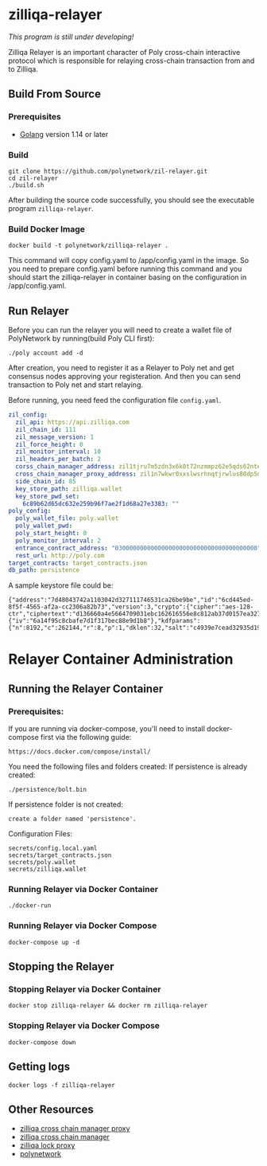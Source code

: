 # zilliqa-relayer

*This program is still under developing!*

Zilliqa Relayer is an important character of Poly cross-chain interactive protocol which is responsible for relaying cross-chain transaction from and to Zilliqa.

## Build From Source

### Prerequisites

- [Golang](https://golang.org/doc/install) version 1.14 or later

### Build

```shell
git clone https://github.com/polynetwork/zil-relayer.git
cd zil-relayer
./build.sh
```

After building the source code successfully,  you should see the executable program `zilliqa-relayer`.

### Build Docker Image

```
docker build -t polynetwork/zilliqa-relayer .
```

This command will copy config.yaml to /app/config.yaml in the image. So you need to prepare config.yaml before running this command and you should start the zilliqa-relayer in container basing on the configuration in /app/config.yaml.


## Run Relayer
Before you can run the relayer you will need to create a wallet file of PolyNetwork by running(build Poly CLI first):

```shell
./poly account add -d
```

After creation, you need to register it as a Relayer to Poly net and get consensus nodes approving your registeration. And then you can send transaction to Poly net and start relaying.

Before running, you need feed the configuration file `config.yaml`.

```yaml
zil_config:
  zil_api: https://api.zilliqa.com
  zil_chain_id: 111
  zil_message_version: 1
  zil_force_height: 0
  zil_monitor_interval: 10
  zil_headers_per_batch: 2
  corss_chain_manager_address: zil1tjru7m5zdn3x6k0t72nzmmpz62e5qds62nte9t
  cross_chain_manager_proxy_address: zil1n7wkwr0xxslwsrhnqtjrwlus80dp5ncnlpaw93
  side_chain_id: 85
  key_store_path: zilliqa.wallet
  key_store_pwd_set:
    6c89b62d65dc632e259b96f7ae2f1d68a27e3383: ""
poly_config:
  poly_wallet_file: poly.wallet
  poly_wallet_pwd:
  poly_start_height: 0
  poly_monitor_interval: 2
  entrance_contract_address: "0300000000000000000000000000000000000000"
  rest_url: http://poly.com
target_contracts: target_contracts.json
db_path: persistence
```

A sample keystore file could be:

```text
{"address":"7d48043742a1103042d327111746531ca26be9be","id":"6cd445ed-8f5f-4565-af2a-cc2306a82b73","version":3,"crypto":{"cipher":"aes-128-ctr","ciphertext":"d136660a4e5664709031ebc162616556e8c812ab37d0157ea3276aa08d0a6c2d","kdf":"pbkdf2","mac":"b30dd459f1fd9d99c0b2f3452ccd2bf11414ad92d32ac70d1d7b52f17281b4e5","cipherparams":{"iv":"6a14f95c8cbafe7d1f317bec88e9d1b8"},"kdfparams":{"n":8192,"c":262144,"r":8,"p":1,"dklen":32,"salt":"c4939e7cead32935d1972a2cd06d249dd501181e6ad2d1872fa0eb397d7fea20"}}}
```
# Relayer Container Administration
## Running the Relayer Container 
### Prerequisites:
If you are running via docker-compose, you'll need to install docker-compose first via the following guide:
```
https://docs.docker.com/compose/install/
```

You need the following files and folders created:
If persistence is already created:
```
./persistence/bolt.bin
```
If persistence folder is not created:
```
create a folder named 'persistence'.
```
Configuration Files:
```
secrets/config.local.yaml
secrets/target_contracts.json
secrets/poly.wallet
secrets/zilliqa.wallet
```
### Running Relayer via Docker Container
```
./docker-run
```

### Running Relayer via Docker Compose
```
docker-compose up -d
```
## Stopping the Relayer
### Stopping Relayer via Docker Container
```
docker stop zilliqa-relayer && docker rm zilliqa-relayer
```
### Stopping Relayer via Docker Compose
```
docker-compose down
```
## Getting logs
```
docker logs -f zilliqa-relayer
```


## Other Resources

- [zilliqa cross chain manager proxy](https://github.com/Zilliqa/zilliqa-contracts/blob/main/contracts/ZilCrossChainManagerProxy.scilla)
- [zilliqa cross chain manager](https://github.com/Zilliqa/zilliqa-contracts/blob/main/contracts/ZilCrossChainManager.scilla)
- [zilliqa lock proxy](https://github.com/Zilliqa/zilliqa-contracts/blob/main/contracts/LockProxy.scilla)
- [polynetwork](https://github.com/polynetwork/poly)




